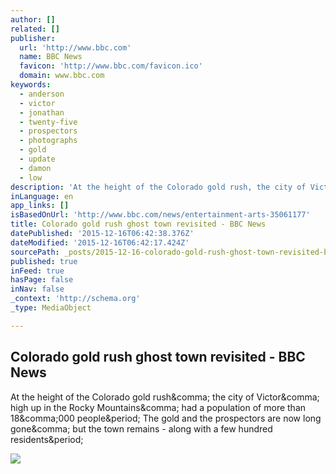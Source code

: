 ```yaml
---
author: []
related: []
publisher:
  url: 'http://www.bbc.com'
  name: BBC News
  favicon: 'http://www.bbc.com/favicon.ico'
  domain: www.bbc.com
keywords:
  - anderson
  - victor
  - jonathan
  - twenty-five
  - prospectors
  - photographs
  - gold
  - update
  - damon
  - low
description: 'At the height of the Colorado gold rush, the city of Victor, high up in the Rocky Mountains, had a population of more than 18,000 people. The gold and the prospectors are now long gone, but the town remains - along with a few hundred residents.'
inLanguage: en
app_links: []
isBasedOnUrl: 'http://www.bbc.com/news/entertainment-arts-35061177'
title: Colorado gold rush ghost town revisited - BBC News
datePublished: '2015-12-16T06:42:38.376Z'
dateModified: '2015-12-16T06:42:17.424Z'
sourcePath: _posts/2015-12-16-colorado-gold-rush-ghost-town-revisited-bbc-news.md
published: true
inFeed: true
hasPage: false
inNav: false
_context: 'http://schema.org'
_type: MediaObject

---
```

<article style=""><h1>Colorado gold rush ghost town revisited - BBC News</h1><p>At the height of the Colorado gold rush&amp;comma; the city of Victor&amp;comma; high up in the Rocky Mountains&amp;comma; had a population of more than 18&amp;comma;000 people&amp;period; The gold and the prospectors are now long gone&amp;comma; but the town remains - along with a few hundred residents&amp;period;</p><img src="http://ichef-1.bbci.co.uk/news/1024/cpsprodpb/4559/production/_87135771_87135769.jpg" /></article>